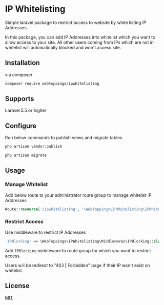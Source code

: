 # IP Whitelisting

Simple laravel package to restrict access to website by white listing IP Addresses.

In this package, you can add IP Addresses into whitelist which you want to allow access to your site. All other users coming from IPs which are not in whitelist will automatically blocked and won't access site. 

## Installation

via composer

```bash
composer require webtoppings/ipwhitelisting
```

## Supports

Laravel 5.5 or higher

## Configure

Run below commands to publish views and migrate tables

```bash
php artisan vendor:publish

php artisan migrate
```

## Usage

### Manage Whitelist

Add below route to your administrator route group to manage whitelist IP Addresses

```php
Route::resource('/ipwhitelisting', '\WebToppings\IPWhitelisting\IPWhitelistingController');
```

### Restrict Access

Use middleware to restrict IP Addresses

```php
'IPBlocking' => \WebToppings\IPWhitelisting\Middlewares\IPBlocking::class,
```

Add ```IPBlocking``` middleware to route group for which you want to restrict access.

Users will be redirect to "403 | Forbidden" page if their IP won't exist on whitelist.

## License
[MIT](https://choosealicense.com/licenses/mit/)
